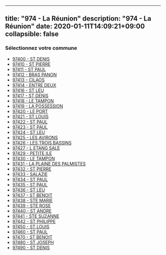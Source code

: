 
---
title: "974 - La Réunion"
description: "974 - La Réunion"
date: 2020-01-11T14:09:21+09:00
collapsible: false
---

### Sélectionnez votre commune

- [97400 	- ST DENIS](/commune/974/97400_st-denis)
- [97410 	- ST PIERRE](/commune/974/97410_st-pierre)
- [97411 	- ST PAUL](/commune/974/97411_st-paul)
- [97412 	- BRAS PANON](/commune/974/97412_bras-panon)
- [97413 	- CILAOS](/commune/974/97413_cilaos)
- [97414 	- ENTRE DEUX](/commune/974/97414_entre-deux)
- [97416 	- ST LEU](/commune/974/97416_st-leu)
- [97417 	- ST DENIS](/commune/974/97417_st-denis)
- [97418 	- LE TAMPON](/commune/974/97418_le-tampon)
- [97419 	- LA POSSESSION](/commune/974/97419_la-possession)
- [97420 	- LE PORT](/commune/974/97420_le-port)
- [97421 	- ST LOUIS](/commune/974/97421_st-louis)
- [97422 	- ST PAUL](/commune/974/97422_st-paul)
- [97423 	- ST PAUL](/commune/974/97423_st-paul)
- [97424 	- ST LEU](/commune/974/97424_st-leu)
- [97425 	- LES AVIRONS](/commune/974/97425_les-avirons)
- [97426 	- LES TROIS BASSINS](/commune/974/97426_les-trois-bassins)
- [97427 	- L ETANG SALE](/commune/974/97427_l-etang-sale)
- [97429 	- PETITE ILE](/commune/974/97429_petite-ile)
- [97430 	- LE TAMPON](/commune/974/97430_le-tampon)
- [97431 	- LA PLAINE DES PALMISTES](/commune/974/97431_la-plaine-des-palmistes)
- [97432 	- ST PIERRE](/commune/974/97432_st-pierre)
- [97433 	- SALAZIE](/commune/974/97433_salazie)
- [97434 	- ST PAUL](/commune/974/97434_st-paul)
- [97435 	- ST PAUL](/commune/974/97435_st-paul)
- [97436 	- ST LEU](/commune/974/97436_st-leu)
- [97437 	- ST BENOIT](/commune/974/97437_st-benoit)
- [97438 	- STE MARIE](/commune/974/97438_ste-marie)
- [97439 	- STE ROSE](/commune/974/97439_ste-rose)
- [97440 	- ST ANDRE](/commune/974/97440_st-andre)
- [97441 	- STE SUZANNE](/commune/974/97441_ste-suzanne)
- [97442 	- ST PHILIPPE](/commune/974/97442_st-philippe)
- [97450 	- ST LOUIS](/commune/974/97450_st-louis)
- [97460 	- ST PAUL](/commune/974/97460_st-paul)
- [97470 	- ST BENOIT](/commune/974/97470_st-benoit)
- [97480 	- ST JOSEPH](/commune/974/97480_st-joseph)
- [97490 	- ST DENIS](/commune/974/97490_st-denis)

